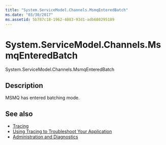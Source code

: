 ```yaml
---
title: "System.ServiceModel.Channels.MsmqEnteredBatch"
ms.date: "03/30/2017"
ms.assetid: 5b787c18-1962-4083-93d1-adb680295189
---
```

# System.ServiceModel.Channels.MsmqEnteredBatch
System.ServiceModel.Channels.MsmqEnteredBatch  
  
## Description  
 MSMQ has entered batching mode.  
  
## See also
- [Tracing](../../../../../docs/framework/wcf/diagnostics/tracing/index.md)
- [Using Tracing to Troubleshoot Your Application](../../../../../docs/framework/wcf/diagnostics/tracing/using-tracing-to-troubleshoot-your-application.md)
- [Administration and Diagnostics](../../../../../docs/framework/wcf/diagnostics/index.md)
